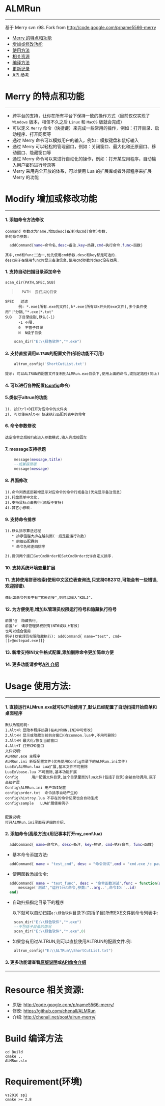  ALMRun
=======
*******
基于 Merry svn r98.
Fork from <http://code.google.com/p/name5566-merry>


* [Merry 的特点和功能](#merry-)
* [增加或修改功能](#modify-)
* [使用方法](#usage-)
* [相关资源](#resource-)
* [编译方法](#build-)
* [更新记录](doc/update.log)
* [API 参考](doc/config_api.md)

Merry 的特点和功能
==================
******************
*	跨平台的支持，让你在所有平台下保持一致的操作方式（目前仅仅实现了 `Windows` 版本，相信不久之后 `Linux` 和 `MacOS` 版就会完成）
*	可以定义 `Merry` 命令（快捷键）来完成一些常用的操作，例如：打开目录、启动程序、打开网页等
*	通过 Merry 命令可以模拟用户的输入，例如：模拟键盘和鼠标输入
*	通过 Merry 可以轻松的管理窗口，例如：关闭窗口、最大化和还原窗口、移动窗口、隐藏窗口等
*	通过 Merry 命令可以来进行自动化的操作，例如：打开某应用程序，自动输入用户密码进行登录等
*	Merry 采用完全开放的体系，可以使用 Lua 的扩展库或者外部程序来扩展 Merry 的功能

Modify 增加或修改功能
==============
**************
#### 1. 添加命令方法修改
    command 参数改为name,增加desc(备注)和cmd(命令)参数.     
    新的命令参数:
  ```lua
	addCommand{name=命令名,desc=备注,key=热键,cmd=执行命令,func=函数}
  ```
 	其中,cmd和func二选一,优先使用cmd参数.desc和key都是可选的.
	desc用于在使用func时显示备注信息.使用cmd参数时desc没有效果.

#### 1. 支持自动扫描目录添加命令
    scan_dir(PATH,SPEC,SUB)
>   	PATH  要扫描的目录
    SPEC   过滤
          例: *.exe(所有.exe的文件),k*.exe(所有以k开头的exe文件),多个条件使用"|"分隔,"*.exe|*.txt"
    SUB   子目录级别,默认(-1)
          -1 不限.
          0  不管子目录
          N  N级子目录
```lua
  	scan_dir("E:\\绿色软件","*.exe")
```

#### 3.  支持直接调用`ALTRUN`的配置文件(部份功能不可用)
> 
```lua
	altrun_config('ShortCutList.txt')
```
	提示: 可以ALTRUN的配置文件复制到ALMRun.exe目录下,使用上面的命令,或指定路径(同上)

#### 4. 可以进行各种配置([config](doc/config_api.md#26-config)命令)

#### 5.类似于altrun的功能
	1). 按Ctrl+D打开对应命令的文件夹
	2). 可以使用Alt+N 快速执行匹配列表中的命令

#### 6. 命令参数修改
	选定命令之后按Tab进入参数模式,输入完成按回车

#### 7. message支持标题
```lua
	message(message,title)
	--或兼容原版
	message(message)
```
#### 8. 界面修改
	1).命令列表底部新增显示对应命令的命令行或备注(优先显示备注信息)
	2).托盘菜单中文化.
	3).支持鼠标点击执行(原版不支持)
	4).其它小修改.

#### 9. 支持命令排序
	1).默认排序算法过程
	   * 排序值越大排在越前面(一般是指运行次数)
	   * 前缀匹配靠前
	   * 命令名称正向排序

	2).提供两个接口GetCmdOrder和SetCmdOrder允许自定义排序.

#### 10. 支持系统环境变量扩展

#### 11. 支持使用拼音检索(使用中文区位表查询法,只支持GB2312,可能会有一些错误,欢迎报错).
	像比如命令列表中有"宽带连接",则可以输入"KDLJ".

#### 12. 为方便使用,增加以管理员权限运行符号和隐藏执行符号
	前置'@' 隐藏执行,
	前置'>' 请求管理员权限有(NT6或以上有效)
	也可以组合使用
	例子(以管理员权限隐藏执行): addCommand{ name="test", cmd=[[>@notepad.exe]]}

#### 13. 新增支持INI文件格式配置,添加删除命令更加简单方便

#### 14. 更多功能请参考[API 介绍](doc/config_api.md)

Usage 使用方法:
=========
*******************************
#### 1. 直接运行ALMrun.exe就可以开始使用了,默认已经配置了自动扫描开始菜单和桌面程序
    默认热键说明:
	1.Alt+R 显隐本程序热键(在ALMRUN.INI中可修改)
	2.Alt+H 显示或隐藏当前前台窗口(在common.lua中,不用可删除)
	3.Alt+M 最大化/恢复当前窗口
	4.Alt+T 打开CMD窗口
    文件说明:
	ALMRun.exe 主程序
	ALMRun.ini 新版配置文件(优先使用Config目录下的ALMRun.ini文件)
	LuaEx\ALMRun.lua Lua扩展,基本文件不可删除
	LuaEx\base.lua 不可删除,基本功能扩展
	Config	    用户配置文件目录,这个目录里面的lua文件(包括子目录)会被自动调用,属于高级扩展
	Config\ALMRun.ini 用户INI配置
	config\order.txt  命令排序自动产生的
	config\histroy.lua 不存在的命令记录也会自动生成
	config\sample	LUA扩展使用例子


    配置说明:
	打开ALMRun.ini里面有详细的介绍.
	

#### 2. 添加命令(高级方法)(用记事本打开my_conf.lua)
```lua
  addCommand{ name=命令名, desc=备注, key=热键, cmd=执行命令, func=函数}
```
   *  基本命令添加方法:

  ```lua
	addCommand{ name = "test_cmd", desc = "命令测试",cmd = "cmd.exe /c pause >nul|echo 参数:"}
  ```
   * 使用函数添加命令:

  ```lua
	addCommand{ name = "test_func", desc = "命令函数测试",func = function(arg,id,flags)
		message('测试',"运行test命令,参数:"..arg..',命令ID:'..id)
	end}
  ```
   * 自动扫描指定目录下的程序

     以下就可以自动扫描`e:\绿色软件`目录下(包括子目)所有EXE文件到命令列表中:
```lua
	scan_dir("E:\\绿色软件","*.exe")	
	--不包括子目录的情况
	scan_dir("E:\\绿色软件","*.exe",0)
```
   * 如果您有用过ALTRUN,则可以直接使用ALTRUN的配置文件.例:
```lua
	altrun_config("E:\\ALTRun\\ShortCutList.txt")
```

#### 3. 更多功能请查看[原版说明](http://code.google.com/p/name5566-merry/)或[API命令介绍](doc/config_api.md)
		
*******************************
Resource 相关资源:
=========
* 原版: <http://code.google.com/p/name5566-merry/>  
* 修改: <https://github.com/chenall/ALMRun>  
* 介绍: <http://chenall.net/post/alrun-merry/>  

[Merry]:http://code.google.com/p/name5566-merry/

Build 编译方法
===================
	cd Build
	cmake ..
	ALMRun.sln

Requirement(环境)
======================
	vs2010 sp1
	cmake >= 2.8

